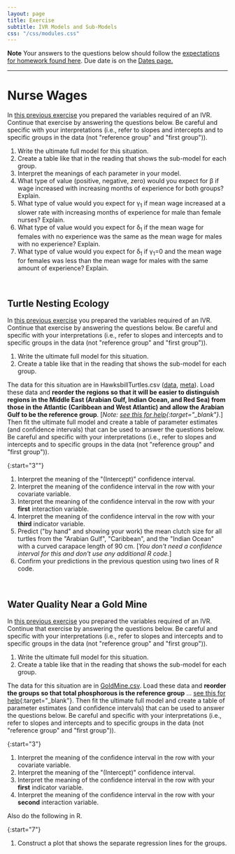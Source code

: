 ```yaml
---
layout: page
title: Exercise
subtitle: IVR Models and Sub-Models
css: "/css/modules.css"
---
```


<div class="alert alert-warning">
  <strong>Note</strong> Your answers to the questions below should follow the <a href="../resources/hwformat" target="_blank">expectations for homework found here</a>. Due date is on the <a href="../../resources/Dates-Current" target="_blank">Dates page.</a>
</div>

----

# Nurse Wages
In [this previous exercise](IVRVariables_CE1.html#nurse-wages) you prepared the variables required of an IVR. Continue that exercise by answering the questions below. Be careful and specific with your interpretations (i.e., refer to slopes and intercepts and to specific groups in the data (not "reference group" and "first group")).

1. Write the ultimate full model for this situation.
1. Create a table like that in the reading that shows the sub-model for each group.
1. Interpret the meanings of each parameter in your model.
1. What type of value (positive, negative, zero) would you expect for &beta; if wage increased with increasing months of experience for both groups? Explain.
1. What type of value would you expect for &gamma;<sub>1</sub> if mean wage increased at a slower rate with increasing months of experience for male than female nurses? Explain.
1. What type of value would you expect for &delta;<sub>1</sub> if the mean wage for females with no experience was the same as the mean wage for males with no experience? Explain.
1. What type of value would you expect for &delta;<sub>1</sub> if &gamma;<sub>1</sub>=0 and the mean wage for females was less than the mean wage for males with the same amount of experience? Explain.

&nbsp;

## Turtle Nesting Ecology
In [this previous exercise](IVRVariables_CE1.html#turtle-nesting-ecology) you prepared the variables required of an IVR. Continue that exercise by answering the questions below. Be careful and specific with your interpretations (i.e., refer to slopes and intercepts and to specific groups in the data (not "reference group" and "first group")).

1. Write the ultimate full model for this situation.
1. Create a table like that in the reading that shows the sub-model for each group.

The data for this situation are in HawksbillTurtles.csv ([data](https://raw.githubusercontent.com/droglenc/NCData/master/HawksbillTurtles.csv), [meta](https://github.com/droglenc/NCData/blob/master/HawksbillTurtles_meta.txt)). Load these data and **reorder the regions so that it will be easier to distinguish regions in the Middle East (Arabian Gulf, Indian Ocean, and Red Sea) from those in the Atlantic (Caribbean and West Atlantic) and allow the Arabian Gulf to be the reference group**. [*Note: [see this for help](../resources/R_HowTo_Factor.html#change-order-of-levels){:target="_blank"}.*] Then fit the ultimate full model and create a table of parameter estimates (and confidence intervals) that can be used to answer the questions below. Be careful and specific with your interpretations (i.e., refer to slopes and intercepts and to specific groups in the data (not "reference group" and "first group")).

{:start="3""}
1. Interpret the meaning of the "(Intercept)" confidence interval.
1. Interpret the meaning of the confidence interval in the row with your covariate variable.
1. Interpret the meaning of the confidence interval in the row with your **first** interaction variable.
1. Interpret the meaning of the confidence interval in the row with your **third** indicator variable.
1. Predict ("by hand" and showing your work) the mean clutch size for all turtles from the "Arabian Gulf", "Caribbean", and the "Indian Ocean" with a curved carapace length of 90 cm. [*You don't need a confidence interval for this and don't use any additional R code.*]
1. Confirm your predictions in the previous question using two lines of R code.

&nbsp;

## Water Quality Near a Gold Mine
In [this previous exercise](IVRVariables_CE1.html#water-quality-near-a-gold-mine) you prepared the variables required of an IVR. Continue that exercise by answering the questions below. Be careful and specific with your interpretations (i.e., refer to slopes and intercepts and to specific groups in the data (not "reference group" and "first group")).

1. Write the ultimate full model for this situation.
1. Create a table like that in the reading that shows the sub-model for each group.

The data for this situation are in [GoldMine.csv](data/GoldMine.csv). Load these data and **reorder the groups so that total phosphorous is the reference group** ... [see this for help](../resources/R_HowTo_Factor.html#change-order-of-levels){:target="_blank"}. Then fit the ultimate full model and create a table of parameter estimates (and confidence intervals) that can be used to answer the questions below. Be careful and specific with your interpretations (i.e., refer to slopes and intercepts and to specific groups in the data (not "reference group" and "first group")).

{:start="3"}
1. Interpret the meaning of the confidence interval in the row with your covariate variable.
1. Interpret the meaning of the "(Intercept)" confidence interval.
1. Interpret the meaning of the confidence interval in the row with your **first** indicator variable.
1. Interpret the meaning of the confidence interval in the row with your **second** interaction variable.

Also do the following in R.

{:start="7"}
1. Construct a plot that shows the separate regression lines for the groups.
